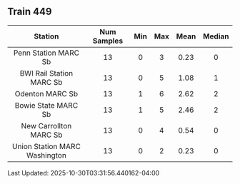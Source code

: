 ## Train 449

| Station | Num Samples | Min | Max | Mean | Median |
| :-----: | :---------: | :-: | :-: | :--: | :----: |
| Penn Station MARC Sb | 13 | 0 | 3 | 0.23 | 0 |
| BWI Rail Station MARC Sb | 13 | 0 | 5 | 1.08 | 1 |
| Odenton MARC Sb | 13 | 1 | 6 | 2.62 | 2 |
| Bowie State MARC Sb | 13 | 1 | 5 | 2.46 | 2 |
| New Carrollton MARC Sb | 13 | 0 | 4 | 0.54 | 0 |
| Union Station MARC Washington | 13 | 0 | 2 | 0.23 | 0 |


Last Updated: 2025-10-30T03:31:56.440162-04:00